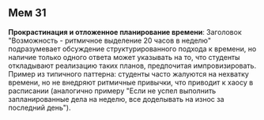 ## Мем 31

**Прокрастинация и отложенное планирование времени**: Заголовок "Возможность - ритмичное выделение 20 часов в неделю" подразумевает обсуждение структурированного подхода к времени, но наличие только одного ответа может указывать на то, что студенты откладывают реализацию таких планов, предпочитая импровизировать. Пример из типичного паттерна: студенты часто жалуются на нехватку времени, но не внедряют ритмичные привычки, что приводит к хаосу в расписании (аналогично примеру "Если не успел выполнить запланированные дела на неделю, все доделывать на износ за последний день").